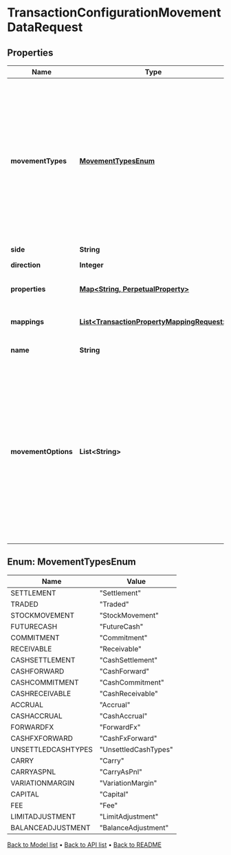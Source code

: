 

# TransactionConfigurationMovementDataRequest


## Properties

| Name | Type | Description | Notes |
|------------ | ------------- | ------------- | -------------|
|**movementTypes** | [**MovementTypesEnum**](#MovementTypesEnum) | . The available values are: Settlement, Traded, StockMovement, FutureCash, Commitment, Receivable, CashSettlement, CashForward, CashCommitment, CashReceivable, Accrual, CashAccrual, ForwardFx, CashFxForward, UnsettledCashTypes, Carry, CarryAsPnl, VariationMargin, Capital, Fee, LimitAdjustment, BalanceAdjustment |  |
|**side** | **String** | The movement side |  |
|**direction** | **Integer** | The movement direction |  |
|**properties** | [**Map&lt;String, PerpetualProperty&gt;**](PerpetualProperty.md) | The properties associated with the underlying Movement. |  [optional] |
|**mappings** | [**List&lt;TransactionPropertyMappingRequest&gt;**](TransactionPropertyMappingRequest.md) | This allows you to map a transaction property to a property on the underlying holding. |  [optional] |
|**name** | **String** | The movement name (optional) |  [optional] |
|**movementOptions** | **List&lt;String&gt;** | Allows extra specifications for the movement. The options currently available are &#39;DirectAdjustment&#39;, &#39;IncludesTradedInterest&#39; and &#39;Virtual&#39; (works only with the movement type &#39;StockMovement&#39;). A movement type of &#39;StockMovement&#39; with an option of &#39;DirectAdjusment&#39; will allow you to adjust the units of a holding without affecting its cost base. You will, therefore, be able to reflect the impact of a stock split by loading a Transaction. |  [optional] |



## Enum: MovementTypesEnum

| Name | Value |
|---- | -----|
| SETTLEMENT | &quot;Settlement&quot; |
| TRADED | &quot;Traded&quot; |
| STOCKMOVEMENT | &quot;StockMovement&quot; |
| FUTURECASH | &quot;FutureCash&quot; |
| COMMITMENT | &quot;Commitment&quot; |
| RECEIVABLE | &quot;Receivable&quot; |
| CASHSETTLEMENT | &quot;CashSettlement&quot; |
| CASHFORWARD | &quot;CashForward&quot; |
| CASHCOMMITMENT | &quot;CashCommitment&quot; |
| CASHRECEIVABLE | &quot;CashReceivable&quot; |
| ACCRUAL | &quot;Accrual&quot; |
| CASHACCRUAL | &quot;CashAccrual&quot; |
| FORWARDFX | &quot;ForwardFx&quot; |
| CASHFXFORWARD | &quot;CashFxForward&quot; |
| UNSETTLEDCASHTYPES | &quot;UnsettledCashTypes&quot; |
| CARRY | &quot;Carry&quot; |
| CARRYASPNL | &quot;CarryAsPnl&quot; |
| VARIATIONMARGIN | &quot;VariationMargin&quot; |
| CAPITAL | &quot;Capital&quot; |
| FEE | &quot;Fee&quot; |
| LIMITADJUSTMENT | &quot;LimitAdjustment&quot; |
| BALANCEADJUSTMENT | &quot;BalanceAdjustment&quot; |



[Back to Model list](../README.md#documentation-for-models) &#8226; [Back to API list](../README.md#documentation-for-api-endpoints) &#8226; [Back to README](../README.md)


